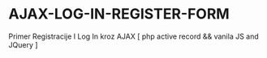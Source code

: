 # AJAX-LOG-IN-REGISTER-FORM
Primer Registracije I Log In kroz AJAX  [ php active record  &amp;&amp; vanila JS and JQuery ]
